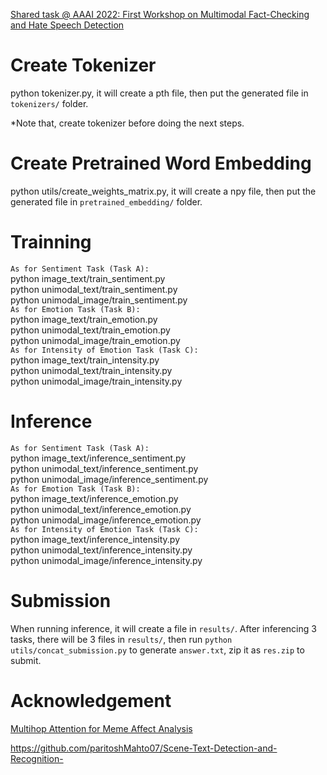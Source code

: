 [Shared task @ AAAI 2022: First Workshop on ​Multimodal Fact-Checking and Hate Speech Detection](https://aiisc.ai/defactify/memotion_2.html)

# Create Tokenizer
python tokenizer.py, it will create a pth file, then put the generated file in `tokenizers/` folder.

*Note that, create tokenizer before doing the next steps.
# Create Pretrained Word Embedding
python utils/create_weights_matrix.py, it will create a npy file, then put the generated file in `pretrained_embedding/` folder.



# Trainning
`As for Sentiment Task (Task A):` </br>
python image_text/train_sentiment.py </br>
python unimodal_text/train_sentiment.py </br>
python unimodal_image/train_sentiment.py </br>
`As for Emotion Task (Task B):` </br>
python image_text/train_emotion.py </br>
python unimodal_text/train_emotion.py </br>
python unimodal_image/train_emotion.py </br>
`As for Intensity of Emotion Task (Task C):` </br>
python image_text/train_intensity.py </br>
python unimodal_text/train_intensity.py </br>
python unimodal_image/train_intensity.py </br>

# Inference
`As for Sentiment Task (Task A):` </br>
python image_text/inference_sentiment.py </br>
python unimodal_text/inference_sentiment.py </br>
python unimodal_image/inference_sentiment.py </br>
`As for Emotion Task (Task B):` </br>
python image_text/inference_emotion.py </br>
python unimodal_text/inference_emotion.py </br>
python unimodal_image/inference_emotion.py </br>
`As for Intensity of Emotion Task (Task C):` </br>
python image_text/inference_intensity.py </br>
python unimodal_text/inference_intensity.py </br>
python unimodal_image/inference_intensity.py </br>

# Submission
When running inference, it will create a file in `results/`. After inferencing 3 tasks, there will be 3 files in `results/`, then run `python utils/concat_submission.py` to generate `answer.txt`, zip it as `res.zip` to submit.

# Acknowledgement
[Multihop Attention for Meme Affect Analysis](https://github.com/LCS2-IIITD/MHA-MEME)

https://github.com/paritoshMahto07/Scene-Text-Detection-and-Recognition-